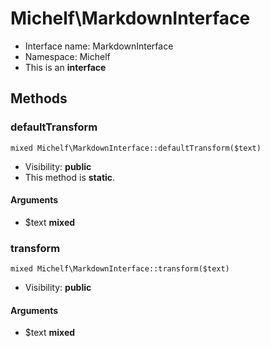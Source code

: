 Michelf\MarkdownInterface
===============






* Interface name: MarkdownInterface
* Namespace: Michelf
* This is an **interface**






Methods
-------


### defaultTransform

    mixed Michelf\MarkdownInterface::defaultTransform($text)





* Visibility: **public**
* This method is **static**.


#### Arguments
* $text **mixed**



### transform

    mixed Michelf\MarkdownInterface::transform($text)





* Visibility: **public**


#### Arguments
* $text **mixed**


